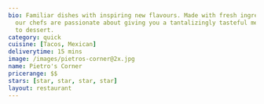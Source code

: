 ```yaml
---
bio: Familiar dishes with inspiring new flavours. Made with fresh ingredients everyday,
  our chefs are passionate about giving you a tantalizingly tasteful meal, from appetizer
  to dessert.
category: quick
cuisine: [Tacos, Mexican]
deliverytime: 15 mins
image: /images/pietros-corner@2x.jpg
name: Pietro's Corner
pricerange: $$
stars: [star, star, star, star]
layout: restaurant
---
```

